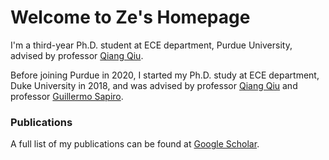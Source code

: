 # Welcome to Ze's Homepage

I'm a third-year Ph.D. student at ECE department, Purdue University, advised by professor [Qiang Qiu](https://web.ics.purdue.edu/~qqiu/).

Before joining Purdue in 2020, I started my Ph.D. study at ECE department, Duke University in 2018, and was advised by professor [Qiang Qiu](https://web.ics.purdue.edu/~qqiu/) and professor [Guillermo Sapiro](https://ece.duke.edu/faculty/guillermo-sapiro).

### Publications
A full list of my publications can be found at [Google Scholar](https://scholar.google.com/citations?user=80Jw_w8AAAAJ&hl=en).
